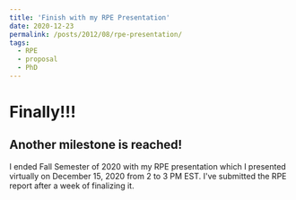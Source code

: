 ```yaml
---
title: 'Finish with my RPE Presentation'
date: 2020-12-23
permalink: /posts/2012/08/rpe-presentation/
tags:
  - RPE
  - proposal
  - PhD
---
```


Finally!!!
==========
Another milestone is reached!
-----------------------------

I ended Fall Semester of 2020 with my RPE presentation which I presented virtually on December 15, 2020 from 2 to 3 PM EST. I've submitted the RPE report after a week of finalizing it.
